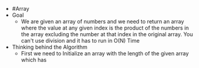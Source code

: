 - #Array
- Goal
	- We are given an array of numbers and we need to return an array where the value at any given index is the product of the numbers in the array excluding the number at that index in the original array. You can't use division and it has to run in O(N) Time
- Thinking behind the Algorithm
	- First we need to Initialize an array with the length of the given array which has